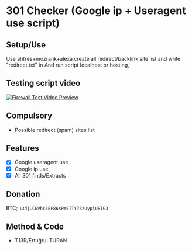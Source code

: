 301 Checker (Google ip + Useragent use script)
=========

<h2>Setup/Use</h2>

Use ahfres+mozrank+alexa create all redirect/backlink site list and write "redirect.txt" in
And run script localhost or hosting,


Testing script video
---
[![Firewall Test Video Preview](https://1.bp.blogspot.com/-f_cC7-zXtPY/XoquA1u0HcI/AAAAAAAABCE/TQZYsYIVIUcvowgsywdhCZuRBxK_ypKjgCK4BGAsYHg/video-media-player-design_114579-839.jpg)](http://www.youtube.com/watch?v=)

Compulsory
---
* Possible redirect (spam) sites list

Features
---
- [x] Google useragent use
- [x] Google ip use
- [x] All 301 finds/Extracts

Donation
---
BTC; `13djLCGVhc3EF86XPm5TTY73zUypiUSTG3`

Method & Code
---
* T13R/Ertuğrul TURAN
